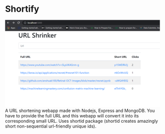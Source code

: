 # Shortify
 ![Alt text]( /images/url_page.png?raw=true "URL-Shrinker")
A URL shortening webapp made with Nodejs, Express and MongoDB. 
You have to provide the full URL and this webapp will convert it into its corresponding small URL.
Uses shortid package (shortid creates amazingly short non-sequential url-friendly unique ids).
